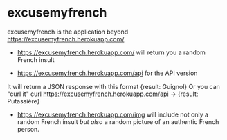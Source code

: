 # excusemyfrench

excusemyfrench is the application beyond https://excusemyfrench.herokuapp.com/ 

- https://excusemyfrench.herokuapp.com/ 
will return you a random French insult

- https://excusemyfrench.herokuapp.com/api for the API version 

It will return a JSON response with this format 
{result: Guignol}
Or you can "curl it"
curl https://excusemyfrench.herokuapp.com/api ->
{result: Putassière}

- https://excusemyfrench.herokuapp.com/img will include not only a random French insult *but also* a random picture of an authentic French person.
